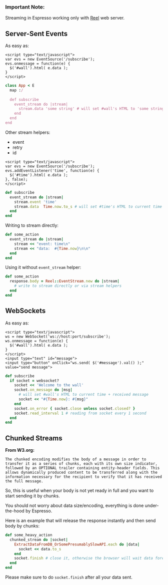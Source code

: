 ### Important Note:

Streaming in Espresso working only with [Reel](https://github.com/celluloid/reel) web server.

## Server-Sent Events

As easy as:

```
<script type="text/javascript">
var evs = new EventSource('/subscribe');
evs.onmessage = function(e) { 
  $('#wall').html( e.data );
}
</script>
```

```ruby
class App < E
  map :/
  
  def subscribe
    event_stream do |stream|
      stream.data 'some string' # will set #wall's HTML to 'some string'
    end
  end
end
```

Other stream helpers:

  - event
  - retry
  - id


```
<script type="text/javascript">
var evs = new EventSource('/subscribe');
evs.addEventListener('time', function(e) { 
  $('#time').html( e.data );
}, false);
</script>
```

```ruby
def subscribe
  event_stream do |stream|
    stream.event 'time'
    stream.data  Time.now.to_s # will set #time's HTML to current time
  end
end
```

Writing to stream directly:

```ruby
def some_action
  event_stream do |stream|
    stream << "event: time\n"
    stream << "data:  #{Time.now}\n\n"
  end
end
```

Using it without `event_stream` helper:


```ruby
def some_action
  response.body = Reel::EventStream.new do |stream|
    # write to stream directly or via stream helpers
  end
end
```


## WebSockets

As easy as:

```
<script type="text/javascript">
ws = new WebSocket('ws://host:port/subscribe');
ws.onmessage = function(e) {
  $('#wall').html( e.data );
}
</script>
<input type="text" id="message">
<input type="button" onClick="ws.send( $('#message').val() );" value="send message">
```

```ruby
def subscribe
  if socket = websocket?
    socket << 'Welcome to the wall'
    socket.on_message do |msg|
      # will set #wall's HTML to current time + received message
      socket << "#{Time.now}: #{msg}"
    end
    socket.on_error { socket.close unless socket.closed? }
    socket.read_interval 1 # reading from socket every 1 second
  end
end
```


## Chunked Streams

**From W3.org:**

```
The chunked encoding modifies the body of a message in order to transfer it as a series of chunks, each with its own size indicator, followed by an OPTIONAL trailer containing entity-header fields. This allows dynamically produced content to be transferred along with the information necessary for the recipient to verify that it has received the full message.
```

So, this is useful when your body is not yet ready in full and you want to start sending it by chunks.

You should not worry about data size/encoding, everything is done under-the-hood by Espresso.

Here is an example that will release the response instantly and then send body by chunks:

```ruby
def some_heavy_action
  chunked_stream do |socket|
    ExtractDataFromDB_OrSomePresumablySlowAPI.each do |data|
      socket << data.to_s
    end
    socket.finish # close it, otherwise the browser will wait data forever
  end
end
```

Please make sure to do `socket.finish` after all your data sent.









